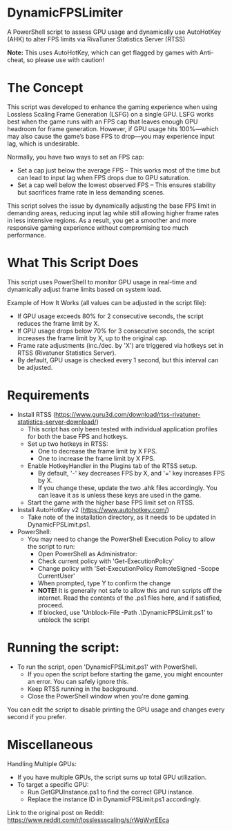 # DynamicFPSLimiter
A PowerShell script to assess GPU usage and dynamically use AutoHotKey (AHK) to alter FPS limits via RivaTuner Statistics Server (RTSS)

**Note:** This uses AutoHotKey, which can get flagged by games with Anti-cheat, so please use with caution! 

# The Concept
This script was developed to enhance the gaming experience when using Lossless Scaling Frame Generation (LSFG) on a single GPU. LSFG works best when the game runs with an FPS cap that leaves enough GPU headroom for frame generation. However, if GPU usage hits 100%—which may also cause the game’s base FPS to drop—you may experience input lag, which is undesirable.

Normally, you have two ways to set an FPS cap:
- Set a cap just below the average FPS – This works most of the time but can lead to input lag when FPS drops due to GPU saturation.
- Set a cap well below the lowest observed FPS – This ensures stability but sacrifices frame rate in less demanding scenes.

This script solves the issue by dynamically adjusting the base FPS limit in demanding areas, reducing input lag while still allowing higher frame rates in less intensive regions. As a result, you get a smoother and more responsive gaming experience without compromising too much performance.

# What This Script Does
This script uses PowerShell to monitor GPU usage in real-time and dynamically adjust frame limits based on system load. 

Example of How It Works (all values can be adjusted in the script file):
- If GPU usage exceeds 80% for 2 consecutive seconds, the script reduces the frame limit by X.
- If GPU usage drops below 70% for 3 consecutive seconds, the script increases the frame limit by X, up to the original cap.
- Frame rate adjustments (inc./dec. by 'X') are triggered via hotkeys set in RTSS (Rivatuner Statistics Server).
- By default, GPU usage is checked every 1 second, but this interval can be adjusted.

# Requirements
- Install RTSS (https://www.guru3d.com/download/rtss-rivatuner-statistics-server-download/)
  - This script has only been tested with individual application profiles for both the base FPS and hotkeys.
  - Set up two hotkeys in RTSS:
    - One to decrease the frame limit by X FPS.
    - One to increase the frame limit by X FPS.
  - Enable HotkeyHandler in the Plugins tab of the RTSS setup.
    - By default, '-' key decreases FPS by X, and '=' key increases FPS by X.
    - If you change these, update the two .ahk files accordingly. You can leave it as is unless these keys are used in the game.
  - Start the game with the higher base FPS limit set on RTSS.
- Install AutoHotKey v2 (https://www.autohotkey.com/)
  - Take note of the installation directory, as it needs to be updated in DynamicFPSLimit.ps1.
- PowerShell:
  - You may need to change the PowerShell Execution Policy to allow the script to run:
    - Open PowerShell as Administrator:
    - Check current policy with 'Get-ExecutionPolicy'
    - Change policy with 'Set-ExecutionPolicy RemoteSigned -Scope CurrentUser'
    - When prompted, type Y to confirm the change
    - **NOTE!** It is generally not safe to allow this and run scripts off the internet. Read the contents of the .ps1 files here, and if satisfied, proceed.
    - If blocked, use 'Unblock-File -Path .\DynamicFPSLimit.ps1'  to unblock the script
     
# Running the script:
- To run the script, open 'DynamicFPSLimit.ps1' with PowerShell.
  - If you open the script before starting the game, you might encounter an error. You can safely ignore this.
  - Keep RTSS running in the background.
  - Close the PowerShell window when you're done gaming.

You can edit the script to disable printing the GPU usage and changes every second if you prefer.

# Miscellaneous

Handling Multiple GPUs:
  - If you have multiple GPUs, the script sums up total GPU utilization.
  - To target a specific GPU:
    - Run GetGPUInstance.ps1 to find the correct GPU instance.
    - Replace the instance ID in DynamicFPSLimit.ps1 accordingly.

Link to the original post on Reddit: 
https://www.reddit.com/r/losslessscaling/s/rWgWyrEEca
